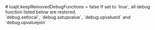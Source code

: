 <type name="luajit.keepRemovedDebugFunctions" category="" is="config">
	<summary>
		# luajit.keepRemovedDebugFunctions = false
		If set to `true`, all debug function listed below are restored.<br>
		`debug.setlocal`, `debug.setupvalue`, `debug.upvalueid` and `debug.upvaluejoin`<br>
		<added version="0.8"></added>
	</summary>
</type>